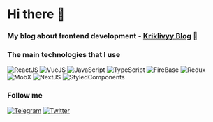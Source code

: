 # Hi there 👋

### My blog about frontend development - [Kriklivyy Blog](https://kriklivyy-blog.vercel.app/) &#127756;

### The main technologies that I use

![ReactJS](https://img.shields.io/badge/-ReactJS-222222?style=for-the-badge&logo=react)
![VueJS](https://img.shields.io/badge/-VueJS-222222?style=for-the-badge&logo=vue)
![JavaScript](https://img.shields.io/badge/-JavaScript-222222?style=for-the-badge&logo=javascript)
![TypeScript](https://img.shields.io/badge/-TypeScript-222222?style=for-the-badge&logo=typescript)
![FireBase](https://img.shields.io/badge/-FireBase-222222?style=for-the-badge&logo=firebase)
![Redux](https://img.shields.io/badge/-Redux-222222?style=for-the-badge&logo=redux)
![MobX](https://img.shields.io/badge/-MobX-222222?style=for-the-badge&logo=mobx)
![NextJS](https://img.shields.io/badge/-NextJS-222222?style=for-the-badge&logo=next)
![StyledComponents](https://img.shields.io/badge/-styled_components-222222?style=for-the-badge&logo=styled-components)

### Follow me

[![Telegram](https://img.shields.io/badge/-Telegram-222222?style=for-the-badge&logo=telegram)](https://t.me/ruslankriklivy)
[![Twitter](https://img.shields.io/badge/-Twitter-222222?style=for-the-badge&logo=twitter)](https://twitter.com/RKriklivyy)
